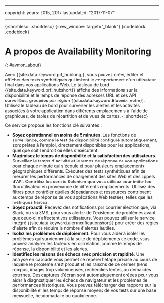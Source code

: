 ﻿---

copyright:
  years: 2015, 2017
lastupdated: "2017-11-07"

---

{:shortdesc: .shortdesc}
{:new_window: target="_blank"}
{:codeblock: .codeblock}

# A propos de Availability Monitoring
{: #avmon_about}

Avec {{site.data.keyword.prf_hublong}}, vous pouvez créer, éditer et afficher des tests synthétiques qui imitent le comportement d'un utilisateur final dans vos applications Web. Le
tableau de bord {{site.data.keyword.prf_hubshort}} affiche des informations sur la disponibilité et le temps de réponse des adresses URL et des API surveillées, groupées par région {{site.data.keyword.Bluemix_notm}}. Utilisez
le tableau de bord pour surveiller les alertes et les activités associées à votre application dans différents emplacements à l'aide de graphiques, de tables de répartition et de vues de cartes.
{: shortdesc}

Ce service propose les fonctions clé suivantes :

- **Soyez opérationnel en moins de 5 minutes**. Les fonctions de surveillance, comme le test de disponibilité configuré automatiquement, sont prêtes à l'emploi, directement disponibles pour les applications, quel que soit l'endroit où elles s'exécutent.
- **Maximisez le temps de disponibilité et la satisfaction des utilisateurs**. Surveillez le temps d'activité et le temps de réponse de vos applications pour chaque minute qui s'écoule et pour plusieurs emplacements géographiques différents. Exécutez des tests synthétiques afin de mesurer les performances de chargement des sites Web et des appels d'API. Contrôlez les scripts Selenium que vous utilisez pour imiter les flux utilisateur en provenance de différents emplacements. Utilisez
des filtres pour contrôler quelles dépendances et ressources contribuent aux temps de réponse de vos applications Web testées, telles que les métriques tierces.
- **Soyez proactif**. Recevez des notifications par courrier électronique, via Slack, ou via SMS, pour vous alerter de l'existence de problèmes avant que ceux-ci n'affectent vos utilisateurs. Vous
pouvez utiliser le service intégré {{site.data.keyword.alertnotificationshort}} pour créer des règles d'alerte afin de réduire le nombre d'alertes inutiles.
- **Isolez les problèmes de déploiement**. Pour vous aider à isoler les problèmes qui surviennent à la suite de déploiements de code, vous pouvez analyser les facteurs en corrélation, comme le temps de réponse, la disponibilité et les alertes.
- **Identifiez les raisons des échecs avec précision et rapidité**. Une analyse en cascade vous permet de repérer l'étape précise au cours de laquelle le problème s'est produit et les raisons de ce dernier (liens rompus,
images trop volumineuses, recherches lentes, ou demandes externes. Des captures d'écran sont automatiquement créées pour vous aider à diagnostiquer les échecs de navigateur et les problèmes de performances historiques. Vous
pouvez télécharger des rapports sur la disponibilité et les temps de réponse moyens de vos tests sur une base mensuelle, hebdomadaire ou quotidienne.

